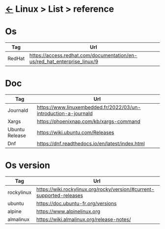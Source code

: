 <head><link rel="stylesheet" href="../../../md.css"/><script src="../../../md.js"></script></head>

[//]: #(Reference)
[Repo_Readme]:  ../README.md
[AccessToken_Howto]:  ../howto/at_howto.md

# [&larr;][Repo_Readme] Linux > List > reference

# Os
|Tag|Url|
|-|-|
|RedHat|https://access.redhat.com/documentation/en-us/red_hat_enterprise_linux/9

# Doc
|Tag|Url|
|-|-|
|Journald|https://www.linuxembedded.fr/2022/03/un-introduction-a-journald
|Xargs|https://phoenixnap.com/kb/xargs-command
|Ubuntu Release|https://wiki.ubuntu.com/Releases
|Dnf|https://dnf.readthedocs.io/en/latest/index.html

# Os version

|Tag|Url|
|-|-|
|rockylinux|https://wiki.rockylinux.org/rocky/version/#current-supported-releases
|ubuntu|https://doc.ubuntu-fr.org/versions
|alpine|https://www.alpinelinux.org
|almalinux|https://wiki.almalinux.org/release-notes/
